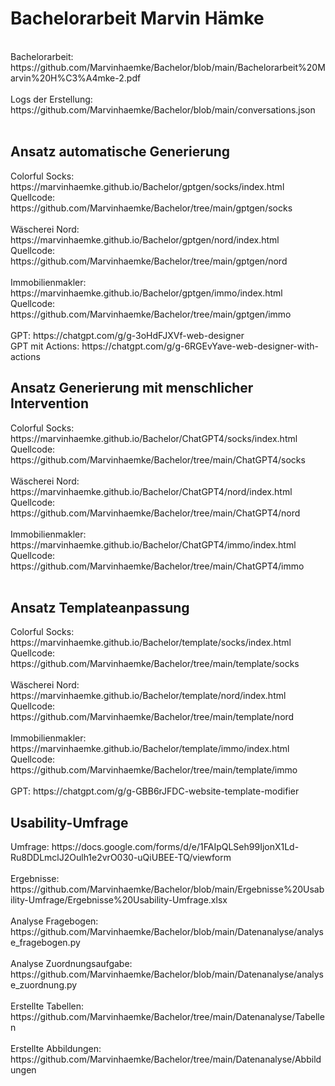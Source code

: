 # Bachelorarbeit Marvin Hämke
<br>
Bachelorarbeit: https://github.com/Marvinhaemke/Bachelor/blob/main/Bachelorarbeit%20Marvin%20H%C3%A4mke-2.pdf<br><br>
Logs der Erstellung: https://github.com/Marvinhaemke/Bachelor/blob/main/conversations.json <br><br>
<h2>Ansatz automatische Generierung </h2>
Colorful Socks: https://marvinhaemke.github.io/Bachelor/gptgen/socks/index.html </br>
Quellcode: https://github.com/Marvinhaemke/Bachelor/tree/main/gptgen/socks <br><br>
Wäscherei Nord: https://marvinhaemke.github.io/Bachelor/gptgen/nord/index.html </br>
Quellcode: https://github.com/Marvinhaemke/Bachelor/tree/main/gptgen/nord <br><br>
Immobilienmakler: https://marvinhaemke.github.io/Bachelor/gptgen/immo/index.html </br>
Quellcode: https://github.com/Marvinhaemke/Bachelor/tree/main/gptgen/immo <br><br>
GPT: https://chatgpt.com/g/g-3oHdFJXVf-web-designer <br>
GPT mit Actions: https://chatgpt.com/g/g-6RGEvYave-web-designer-with-actions <br>


<h2> Ansatz Generierung mit menschlicher Intervention </h2> 
Colorful Socks: https://marvinhaemke.github.io/Bachelor/ChatGPT4/socks/index.html </br>
Quellcode: https://github.com/Marvinhaemke/Bachelor/tree/main/ChatGPT4/socks <br><br>
Wäscherei Nord: https://marvinhaemke.github.io/Bachelor/ChatGPT4/nord/index.html </br>
Quellcode: https://github.com/Marvinhaemke/Bachelor/tree/main/ChatGPT4/nord <br><br>
Immobilienmakler: https://marvinhaemke.github.io/Bachelor/ChatGPT4/immo/index.html </br>
Quellcode: https://github.com/Marvinhaemke/Bachelor/tree/main/ChatGPT4/immo <br><br>


<h2> Ansatz Templateanpassung </h2> 
Colorful Socks: https://marvinhaemke.github.io/Bachelor/template/socks/index.html </br>
Quellcode: https://github.com/Marvinhaemke/Bachelor/tree/main/template/socks <br><br>
Wäscherei Nord: https://marvinhaemke.github.io/Bachelor/template/nord/index.html </br>
Quellcode: https://github.com/Marvinhaemke/Bachelor/tree/main/template/nord <br><br>
Immobilienmakler: https://marvinhaemke.github.io/Bachelor/template/immo/index.html </br>
Quellcode: https://github.com/Marvinhaemke/Bachelor/tree/main/template/immo <br><br>
GPT: https://chatgpt.com/g/g-GBB6rJFDC-website-template-modifier

<h2> Usability-Umfrage</h2>
Umfrage: https://docs.google.com/forms/d/e/1FAIpQLSeh99IjonX1Ld-Ru8DDLmclJ2Oulh1e2vrO030-uQiUBEE-TQ/viewform <br><br>
Ergebnisse: https://github.com/Marvinhaemke/Bachelor/blob/main/Ergebnisse%20Usability-Umfrage/Ergebnisse%20Usability-Umfrage.xlsx <br><br>
Analyse Fragebogen: https://github.com/Marvinhaemke/Bachelor/blob/main/Datenanalyse/analyse_fragebogen.py <br><br>
Analyse Zuordnungsaufgabe: https://github.com/Marvinhaemke/Bachelor/blob/main/Datenanalyse/analyse_zuordnung.py <br><br>
Erstellte Tabellen: https://github.com/Marvinhaemke/Bachelor/tree/main/Datenanalyse/Tabellen  <br><br>
Erstellte Abbildungen: https://github.com/Marvinhaemke/Bachelor/tree/main/Datenanalyse/Abbildungen  <br><br>
